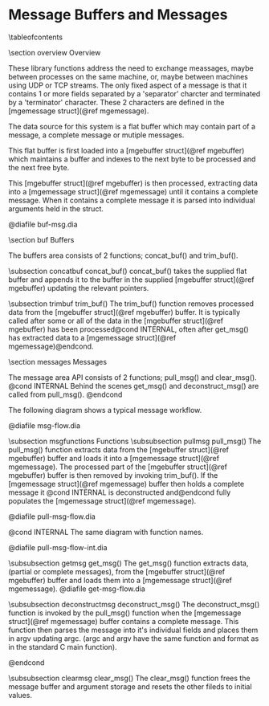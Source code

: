 Message Buffers and Messages
============================
\tableofcontents

\section overview Overview

These library functions address the need to exchange meassages, maybe between
processes on the same machine, or, maybe between machines using UDP or TCP
streams. The only fixed aspect of a message is that it contains 1 or more fields
separated by a 'separator' charcter and terminated by a 'terminator' character.
These 2 characters are defined in the [mgemessage struct](@ref mgemessage).

The data source for this system is a flat buffer which may contain part of a
message, a complete message or mutiple messages.

This flat buffer is first loaded into a [mgebuffer struct](@ref mgebuffer) which
maintains a buffer and indexes to the next byte to be processed and the next
free byte.

This [mgebuffer struct](@ref mgebuffer) is then processed, extracting data into
a [mgemessage struct](@ref mgemessage) until it contains a complete message.
When it contains a complete message it is parsed into individual arguments held
in the struct.

@diafile buf-msg.dia



\section buf Buffers

The buffers area consists of 2 functions; concat_buf() and trim_buf().

\subsection concatbuf concat_buf()
concat_buf() takes the supplied flat buffer and appends it to the buffer in the
supplied [mgebuffer struct](@ref mgebuffer) updating the relevant pointers.

\subsection trimbuf trim_buf()
The trim_buf() function removes processed data from the
[mgebuffer struct](@ref mgebuffer) buffer. It is typically called after some or
all of the data in the [mgebuffer struct](@ref mgebuffer) has been
processed@cond INTERNAL, often after get_msg() has extracted data to a [mgemessage struct](@ref mgemessage)@endcond.


\section messages Messages

The message area API consists of 2 functions; pull_msg() and clear_msg(). @cond INTERNAL
Behind the scenes get_msg() and deconstruct_msg() are called from pull_msg().
@endcond

The following diagram shows a typical message workflow.

@diafile msg-flow.dia


\subsection msgfunctions Functions
\subsubsection pullmsg pull_msg()
The pull_msg() function extracts data from the
[mgebuffer struct](@ref mgebuffer) buffer and loads it into a
[mgemessage struct](@ref mgemessage). The processed part of the
[mgebuffer struct](@ref mgebuffer) buffer is then removed by invoking
trim_buf(). If the [mgemessage struct](@ref mgemessage) buffer then holds a
complete message it @cond INTERNAL
is deconstructed and@endcond fully populates the [mgemessage struct](@ref mgemessage).

@diafile pull-msg-flow.dia

@cond INTERNAL
The same diagram with function names.

@diafile pull-msg-flow-int.dia


\subsubsection getmsg get_msg()
The get_msg() function extracts data, (partial or complete messages), from the
[mgebuffer struct](@ref mgebuffer) buffer and loads them into a
[mgemessage struct](@ref mgemessage).
@diafile get-msg-flow.dia


\subsubsection deconstructmsg deconstruct_msg()
The deconstruct_msg() function is invoked by the pull_msg() function when the
[mgemessage struct](@ref mgemessage) buffer contains a complete message. This
function then parses the message into it's individual fields and places them in
argv updating argc. (argc and argv have the same function and format as in the
standard C main function).

@endcond

\subsubsection clearmsg clear_msg()
The clear_msg() function frees the message buffer and argument storage and
resets the other fileds to initial values.
